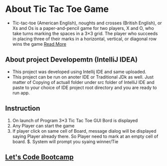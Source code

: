 # About Tic Tac Toe Game
* Tic-tac-toe (American English), noughts and crosses (British English), or Xs and Os is a paper-and-pencil game for two players, X and O, who take turns marking the spaces in a 3×3 grid. The player who succeeds in placing three of their marks in a horizontal, vertical, or diagonal row wins the game [Read More](https://en.wikipedia.org/wiki/Tic-tac-toe)  
## About project Developemtn (IntelliJ IDEA)
* This project was developed using Intellij IDE and same uploaded.
* This project can be run on anoter IDE or Traditional JDk as well. Just matter of Copying of actuall folder under src folder of IntelliJ IDE and paste to your choice of IDE project root directory and you are ready to run app.

## Instruction
1. On launch of Program 3*3 Tic Tac Toe GUI Bord  is displayed
2. Any Player can start the game
3. If player click on same cell of Board, message dialog will be displayed saying Player already there. So Player need to mark at an empty cell of board.
$. System will prompt you syaing winner/Tie

## [Let's Code Bootcamp](https://www.letscodebootcamp.com)

